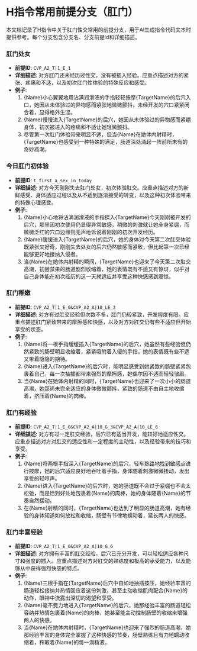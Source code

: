 # H指令常用前提分支（肛门）

本文档记录了H指令中关于肛门性交常用的前提分支，用于AI生成指令代码文本时提供参考。每个分支包含分支名、分支前提id和详细描述。

### 肛门处女
- **前提ID**: `CVP_A2_T|1_E_1`
- **详细描述**: 对方肛门还未经历过性交，没有被插入经验。应重点描述对方的紧张、疼痛和不适，以及初次肛门性体验的特殊反应和感受。
- **例子**:
  1. {Name}小心翼翼地用沾满润滑液的手指轻轻按摩{TargetName}的后穴入口，她因从未体验过的异物感而紧张地微微颤抖，未经开发的穴口紧紧闭合着，显得格外生涩。
  2. {Name}慢慢进入{TargetName}的后穴，她因从未体验过的异物感而紧绷身体，初次被进入的疼痛和不适让她轻微颤抖。
  3. 尽管第一次肛门体验带来明显不适，但当{Name}在她体内射精时，{TargetName}也感受到一种特殊的满足，肠道深处涌起一阵前所未有的奇妙高潮。

### 今日肛门初体验
- **前提ID**: `t_first_a_sex_in_today`
- **详细描述**: 对方今天刚刚失去肛门处女，初次体验肛交。应重点描述对方的新鲜感受、身体适应过程以及从不适到逐渐接受的转变，以及这种初次体验带来的特殊心理感受。
- **例子**:
  1. {Name}小心地将沾满润滑液的手指探入{TargetName}今天刚刚被开发的后穴，那里因初次使用仍显得异常敏感，稍微的刺激就让她全身紧绷，而微微泛红的穴口边缘则无声地诉说着刚刚的初次开发经历。
  2. {Name}缓缓进入{TargetName}的后穴，她的身体对今天第二次肛交体验既紧张又好奇，刚刚失去处女的后穴仍然敏感而紧致，但比起第一次已经能够更好地接纳入侵者。
  3. 当{Name}在她体内射精的瞬间，{TargetName}也迎来了今天第二次肛交高潮，初尝禁果的肠道剧烈收缩着，她的表情既有不适又有惊讶，似乎对自己身体能在初次经历的这一天就适应并享受这种快感感到震惊。

### 肛门稚嫩
- **前提ID**: `CVP_A2_T|1_E_0&CVP_A2_A|10_LE_3`
- **详细描述**: 对方有过肛交经验但次数不多，肛门仍较紧致，开发程度有限。应重点描述肛门紧致带来的摩擦感和快感，以及对方对肛交仍有些不适应但开始享受的状态。
- **例子**:
  1. {Name}将一根手指缓缓插入{TargetName}的后穴，她虽然有些经验但仍然紧致的肠壁明显收缩着，紧紧吸附着入侵的手指，她的表情既有些不适又带着隐隐的期待。
  2. {Name}进入{TargetName}的后穴时，能明显感受到她紧致的肠壁紧紧包裹着自己，每一次抽插都带来强烈的摩擦感，她偶尔因不适而轻轻皱眉。
  3. 当{Name}在她体内射精的同时，{TargetName}也迎来了一次小小的肠道高潮，她那尚未完全适应的身体微微颤抖，紧致的肠道不由自主地收缩着，挤压着{Name}的肉棒。

### 肛门有经验
- **前提ID**: `CVP_A2_T|1_E_0&CVP_A2_A|10_G_3&CVP_A2_A|10_LE_6`
- **详细描述**: 对方有过一定肛交经验，后穴已有适当开发，能较好地适应性交。应重点描述对方对肛交的适应性和一定程度的主动性，以及经验带来的技巧和享受。
- **例子**:
  1. {Name}将两根手指深入{TargetName}的后穴，轻车熟路地找到敏感点进行按摩，她的后穴适应良好地吞吐着手指，身体随着刺激微微扭动，发出享受的轻哼声。
  2. {Name}进入{TargetName}的后穴时，她的肠道既不会过于紧绷也不会太松弛，而是恰到好处地包裹着{Name}的肉棒，她的身体随着{Name}的节奏自然摆动。
  3. 在{Name}射精的同时，{TargetName}也达到了明显的肠道高潮，她有经验的身体知道如何放松和收缩，肠壁有节律地蠕动着，延长两人的快感。

### 肛门丰富经验
- **前提ID**: `CVP_A2_T|1_E_0&CVP_A2_A|10_G_6`
- **详细描述**: 对方拥有丰富的肛交经验，后穴已充分开发，可以轻松适应各种尺寸和强度的插入。应重点描述对方对肛交的熟练度和极高的承受能力，以及能够从中获得强烈快感的特点。
- **例子**:
  1. {Name}三根手指在{TargetName}后穴中自如地抽插按压，她经验丰富的肠道轻松接纳并热情回应着这份刺激，甚至主动收缩肌肉配合{Name}的动作，眼神中流露出深切的渴望和享受。
  2. {Name}毫不费力地进入{TargetName}的后穴，她那经验丰富的肠道轻松容纳并热情包裹着{Name}的肉棒，她甚至能主动控制肠壁的收缩来增强两人的快感。
  3. 当{Name}在她体内射精时，{TargetName}也迎来了强烈的肠道高潮，她那经验丰富的身体完全掌握了这种快感的节奏，肠壁熟练且有力地蠕动收缩着，榨取着{Name}的每一滴精液。
